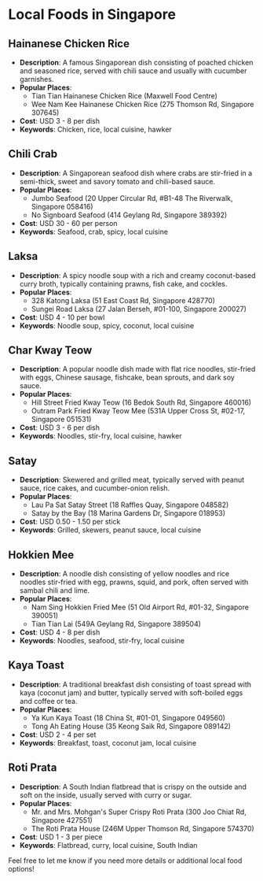 # Local Foods in Singapore

## Hainanese Chicken Rice
- **Description**: A famous Singaporean dish consisting of poached chicken and seasoned rice, served with chili sauce and usually with cucumber garnishes.
- **Popular Places**: 
  - Tian Tian Hainanese Chicken Rice (Maxwell Food Centre)
  - Wee Nam Kee Hainanese Chicken Rice (275 Thomson Rd, Singapore 307645)
- **Cost**: USD 3 - 8 per dish
- **Keywords**: Chicken, rice, local cuisine, hawker

## Chili Crab
- **Description**: A Singaporean seafood dish where crabs are stir-fried in a semi-thick, sweet and savory tomato and chili-based sauce.
- **Popular Places**: 
  - Jumbo Seafood (20 Upper Circular Rd, #B1-48 The Riverwalk, Singapore 058416)
  - No Signboard Seafood (414 Geylang Rd, Singapore 389392)
- **Cost**: USD 30 - 60 per person
- **Keywords**: Seafood, crab, spicy, local cuisine

## Laksa
- **Description**: A spicy noodle soup with a rich and creamy coconut-based curry broth, typically containing prawns, fish cake, and cockles.
- **Popular Places**: 
  - 328 Katong Laksa (51 East Coast Rd, Singapore 428770)
  - Sungei Road Laksa (27 Jalan Berseh, #01-100, Singapore 200027)
- **Cost**: USD 4 - 10 per bowl
- **Keywords**: Noodle soup, spicy, coconut, local cuisine

## Char Kway Teow
- **Description**: A popular noodle dish made with flat rice noodles, stir-fried with eggs, Chinese sausage, fishcake, bean sprouts, and dark soy sauce.
- **Popular Places**: 
  - Hill Street Fried Kway Teow (16 Bedok South Rd, Singapore 460016)
  - Outram Park Fried Kway Teow Mee (531A Upper Cross St, #02-17, Singapore 051531)
- **Cost**: USD 3 - 6 per dish
- **Keywords**: Noodles, stir-fry, local cuisine, hawker

## Satay
- **Description**: Skewered and grilled meat, typically served with peanut sauce, rice cakes, and cucumber-onion relish.
- **Popular Places**: 
  - Lau Pa Sat Satay Street (18 Raffles Quay, Singapore 048582)
  - Satay by the Bay (18 Marina Gardens Dr, Singapore 018953)
- **Cost**: USD 0.50 - 1.50 per stick
- **Keywords**: Grilled, skewers, peanut sauce, local cuisine

## Hokkien Mee
- **Description**: A noodle dish consisting of yellow noodles and rice noodles stir-fried with egg, prawns, squid, and pork, often served with sambal chili and lime.
- **Popular Places**: 
  - Nam Sing Hokkien Fried Mee (51 Old Airport Rd, #01-32, Singapore 390051)
  - Tian Tian Lai (549A Geylang Rd, Singapore 389504)
- **Cost**: USD 4 - 8 per dish
- **Keywords**: Noodles, seafood, stir-fry, local cuisine

## Kaya Toast
- **Description**: A traditional breakfast dish consisting of toast spread with kaya (coconut jam) and butter, typically served with soft-boiled eggs and coffee or tea.
- **Popular Places**: 
  - Ya Kun Kaya Toast (18 China St, #01-01, Singapore 049560)
  - Tong Ah Eating House (35 Keong Saik Rd, Singapore 089142)
- **Cost**: USD 2 - 4 per set
- **Keywords**: Breakfast, toast, coconut jam, local cuisine

## Roti Prata
- **Description**: A South Indian flatbread that is crispy on the outside and soft on the inside, usually served with curry or sugar.
- **Popular Places**: 
  - Mr. and Mrs. Mohgan's Super Crispy Roti Prata (300 Joo Chiat Rd, Singapore 427551)
  - The Roti Prata House (246M Upper Thomson Rd, Singapore 574370)
- **Cost**: USD 1 - 3 per piece
- **Keywords**: Flatbread, curry, local cuisine, South Indian

Feel free to let me know if you need more details or additional local food options!
